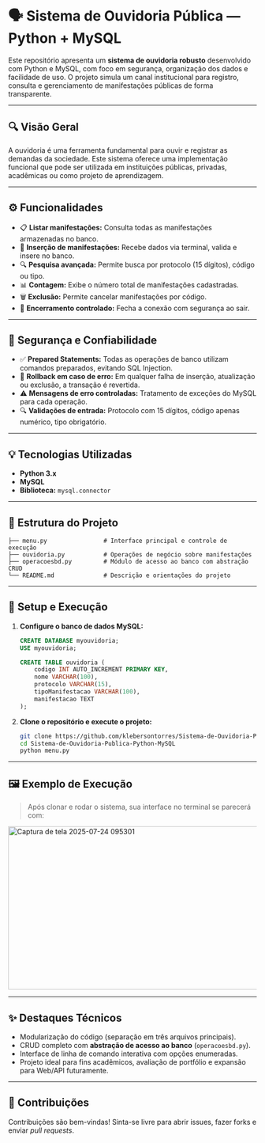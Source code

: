 
# 🗣️ Sistema de Ouvidoria Pública — Python + MySQL

Este repositório apresenta um **sistema de ouvidoria robusto** desenvolvido com Python e MySQL, com foco em segurança, organização dos dados e facilidade de uso. O projeto simula um canal institucional para registro, consulta e gerenciamento de manifestações públicas de forma transparente.

---

## 🔍 Visão Geral

A ouvidoria é uma ferramenta fundamental para ouvir e registrar as demandas da sociedade. Este sistema oferece uma implementação funcional que pode ser utilizada em instituições públicas, privadas, acadêmicas ou como projeto de aprendizagem.

---

## ⚙️ Funcionalidades

- 📋 **Listar manifestações:** Consulta todas as manifestações armazenadas no banco.
- 📝 **Inserção de manifestações:** Recebe dados via terminal, valida e insere no banco.
- 🔍 **Pesquisa avançada:** Permite busca por protocolo (15 dígitos), código ou tipo.
- 📊 **Contagem:** Exibe o número total de manifestações cadastradas.
- 🗑️ **Exclusão:** Permite cancelar manifestações por código.
- 🚪 **Encerramento controlado:** Fecha a conexão com segurança ao sair.

---

## 🔐 Segurança e Confiabilidade

- ✅ **Prepared Statements:** Todas as operações de banco utilizam comandos preparados, evitando SQL Injection.
- 🔁 **Rollback em caso de erro:** Em qualquer falha de inserção, atualização ou exclusão, a transação é revertida.
- ⚠️ **Mensagens de erro controladas:** Tratamento de exceções do MySQL para cada operação.
- 🔍 **Validações de entrada:** Protocolo com 15 dígitos, código apenas numérico, tipo obrigatório.

---

## 💡 Tecnologias Utilizadas

- **Python 3.x**  
- **MySQL**  
- **Biblioteca:** `mysql.connector`

---

## 📁 Estrutura do Projeto

```
├── menu.py                # Interface principal e controle de execução
├── ouvidoria.py           # Operações de negócio sobre manifestações
├── operacoesbd.py         # Módulo de acesso ao banco com abstração CRUD
└── README.md              # Descrição e orientações do projeto
```

---

## 🔧 Setup e Execução

1. **Configure o banco de dados MySQL:**
   ```sql
   CREATE DATABASE myouvidoria;
   USE myouvidoria;

   CREATE TABLE ouvidoria (
       codigo INT AUTO_INCREMENT PRIMARY KEY,
       nome VARCHAR(100),
       protocolo VARCHAR(15),
       tipoManifestacao VARCHAR(100),
       manifestacao TEXT
   );
   ```

2. **Clone o repositório e execute o projeto:**
   ```bash
   git clone https://github.com/klebersontorres/Sistema-de-Ouvidoria-Publica-Python-MySQL.git
   cd Sistema-de-Ouvidoria-Publica-Python-MySQL
   python menu.py
   ```

---

## 🖼️ Exemplo de Execução

> Após clonar e rodar o sistema, sua interface no terminal se parecerá com:

<img width="1317" height="330" alt="Captura de tela 2025-07-24 095301" src="https://github.com/user-attachments/assets/ba29a52e-1ac6-433a-837f-a18e7d61a5ed" />


---

## ✨ Destaques Técnicos

- Modularização do código (separação em três arquivos principais).
- CRUD completo com **abstração de acesso ao banco** (`operacoesbd.py`).
- Interface de linha de comando interativa com opções enumeradas.
- Projeto ideal para fins acadêmicos, avaliação de portfólio e expansão para Web/API futuramente.

---

## 🤝 Contribuições

Contribuições são bem-vindas! Sinta-se livre para abrir issues, fazer forks e enviar *pull requests*.


